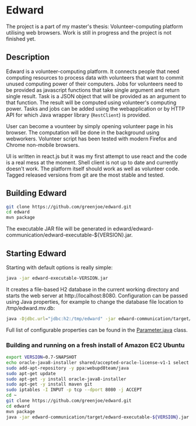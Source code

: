 # Edward

The project is a part of my master's thesis: Volunteer-computing platform utilising web browsers. Work is still in progress and the project is not finished yet.

## Description 

Edward is a volunteer-computing platform. It connects people that need computing resources to process data with volunteers that want to commit unused computing power of their computers.
Jobs for volunteers need to be provided as javascript functions that take single argument and return single result. Task is a JSON object that will be provided as an argument to that function. 
The result will be computed using volunteer's computing power. Tasks and jobs can be added using the webapplication or by HTTP API for which Java wrapper library (`RestClient`) is provided. 

User can become a vounteer by simply opening volunteer page in his browser. The computation will be done in the background using webworkers. Volunteer script has been tested with modern Firefox and Chrome non-mobile browsers. 

UI is written in react.js but it was my first attempt to use react and the code is a real mess at the moment. Shell client is not up to date and currently doesn't work. The platform itself should work as well as volunteer code. Tagged released versions from git are the most stable and tested. 


## Building Edward 
```bash
git clone https://github.com/greenjoe/edward.git
cd edward
mvn package
```
The executable JAR file will be generated in edward/edward-communication/edward-executable-${VERSION}.jar.

## Starting Edward 

Starting with default options is really simple:
```bash
java -jar edward-executable-VERSION.jar
```
It creates a file-based H2 database in the current working directory and starts the web server at http://localhost:8080. 
Configuration can be passed using Java properties, for example to change the database file location to /tmp/edward.mv.db:
```bash
java -Djdbc.url="jdbc:h2:/tmp/edward" -jar edward-communication/target/edward-executable-${VERSION}.jar 
```
Full list of configurable properties can be found in the
[Parameter.java](edward-core/src/main/java/pl/joegreen/edward/core/configuration/Parameter.java) class. 

### Building and running on a fresh install of Amazon EC2 Ubuntu

```bash
export VERSION=0.7-SNAPSHOT
echo oracle-java8-installer shared/accepted-oracle-license-v1-1 select true | sudo /usr/bin/debconf-set-selections
sudo add-apt-repository -y ppa:webupd8team/java
sudo apt-get update
sudo apt-get -y install oracle-java8-installer
sudo apt-get -y install maven git
sudo iptables -I INPUT -p tcp --dport 8080 -j ACCEPT
cd ~
git clone https://github.com/greenjoe/edward.git
cd edward
mvn package
java -jar edward-communication/target/edward-executable-${VERSION}.jar
```
